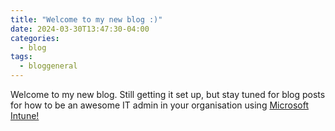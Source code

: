 ```yaml
---
title: "Welcome to my new blog :)"
date: 2024-03-30T13:47:30-04:00
categories:
  - blog
tags:
  - bloggeneral
---
```


Welcome to my new blog. Still getting it set up, but stay tuned for blog posts for how to be an awesome IT admin in your organisation using [Microsoft Intune!](https://learn.microsoft.com/en-us/mem/intune/fundamentals/what-is-intune)